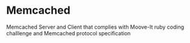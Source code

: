 # Memcached
Memcached Server and Client that complies with Moove-It ruby coding challlenge and Memcached protocol specification
